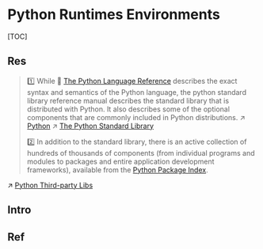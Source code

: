 # Python Runtimes Environments

[TOC]



## Res
> 1️⃣ While 🔗 [The Python Language Reference](https://docs.python.org/3/reference/index.html#reference-index) describes the exact syntax and semantics of the Python language, the python standard library reference manual describes the standard library that is distributed with Python. It also describes some of the optional components that are commonly included in Python distributions.
> ↗ [Python](../../../Interpreted%20Languages/Python/Python.md)
> ↗ [The Python Standard Library](../../../Interpreted%20Languages/Python/The%20Python%20Standard%20Library/The%20Python%20Standard%20Library.md)
> 
> 2️⃣ In addition to the standard library, there is an active collection of hundreds of thousands of components (from individual programs and modules to packages and entire application development frameworks), available from the [Python Package Index](https://pypi.org/).

↗ [Python Third-party Libs](Python%20Third-party%20Libs/Python%20Third-party%20Libs.md)



## Intro



## Ref

